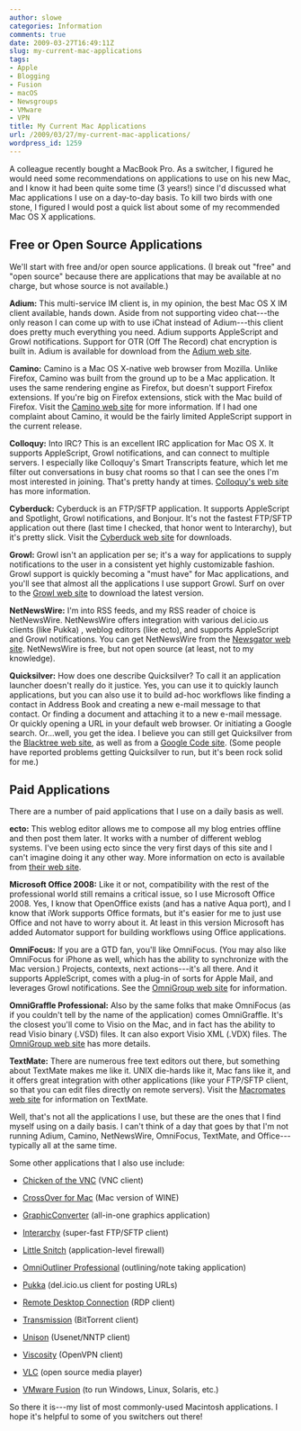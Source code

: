 ```yaml
---
author: slowe
categories: Information
comments: true
date: 2009-03-27T16:49:11Z
slug: my-current-mac-applications
tags:
- Apple
- Blogging
- Fusion
- macOS
- Newsgroups
- VMware
- VPN
title: My Current Mac Applications
url: /2009/03/27/my-current-mac-applications/
wordpress_id: 1259
---
```


A colleague recently bought a MacBook Pro. As a switcher, I figured he would need some recommendations on applications to use on his new Mac, and I know it had been quite some time (3 years!) since I'd discussed what Mac applications I use on a day-to-day basis. To kill two birds with one stone, I figured I would post a quick list about some of my recommended Mac OS X applications.

## Free or Open Source Applications

We'll start with free and/or open source applications. (I break out "free" and "open source" because there are applications that may be available at no charge, but whose source is not available.)

**Adium:** This multi-service IM client is, in my opinion, the best Mac OS X IM client available, hands down. Aside from not supporting video chat---the only reason I can come up with to use iChat instead of Adium---this client does pretty much everything you need. Adium supports AppleScript and Growl notifications. Support for OTR (Off The Record) chat encryption is built in. Adium is available for download from the [Adium web site](http://www.adiumx.com).

**Camino:** Camino is a Mac OS X-native web browser from Mozilla. Unlike Firefox, Camino was built from the ground up to be a Mac application. It uses the same rendering engine as Firefox, but doesn't support Firefox extensions. If you're big on Firefox extensions, stick with the Mac build of Firefox. Visit the [Camino web site](http://www.caminobrowser.org/) for more information. If I had one complaint about Camino, it would be the fairly limited AppleScript support in the current release.

**Colloquy:** Into IRC? This is an excellent IRC application for Mac OS X. It supports AppleScript, Growl notifications, and can connect to multiple servers. I especially like Colloquy's Smart Transcripts feature, which let me filter out conversations in busy chat rooms so that I can see the ones I'm most interested in joining. That's pretty handy at times. [Colloquy's web site](http://colloquy.info/) has more information.

**Cyberduck:** Cyberduck is an FTP/SFTP application. It supports AppleScript and Spotlight, Growl notifications, and Bonjour. It's not the fastest FTP/SFTP application out there (last time I checked, that honor went to Interarchy), but it's pretty slick. Visit the [Cyberduck web site](http://cyberduck.ch/) for downloads.

**Growl:** Growl isn't an application per se; it's a way for applications to supply notifications to the user in a consistent yet highly customizable fashion. Growl support is quickly becoming a "must have" for Mac applications, and you'll see that almost all the applications I use support Growl. Surf on over to the [Growl web site](http://growl.info/) to download the latest version.

**NetNewsWire:** I'm into RSS feeds, and my RSS reader of choice is NetNewsWire. NetNewsWire offers integration with various del.icio.us clients (like Pukka) , weblog editors (like ecto), and supports AppleScript and Growl notifications. You can get NetNewsWire from the [Newsgator web site](http://www.newsgator.com/individuals/netnewswire/default.aspx). NetNewsWire is free, but not open source (at least, not to my knowledge).

**Quicksilver:** How does one describe Quicksilver? To call it an application launcher doesn't really do it justice. Yes, you can use it to quickly launch applications, but you can also use it to build ad-hoc workflows like finding a contact in Address Book and creating a new e-mail message to that contact. Or finding a document and attaching it to a new e-mail message. Or quickly opening a URL in your default web browser. Or initiating a Google search. Or...well, you get the idea. I believe you can still get Quicksilver from the [Blacktree web site](http://blacktree.com/), as well as from a [Google Code site](http://code.google.com/p/blacktree-alchemy/). (Some people have reported problems getting Quicksilver to run, but it's been rock solid for me.)

## Paid Applications

There are a number of paid applications that I use on a daily basis as well.

**ecto:** This weblog editor allows me to compose all my blog entries offline and then post them later. It works with a number of different weblog systems. I've been using ecto since the very first days of this site and I can't imagine doing it any other way. More information on ecto is available from [their web site](http://illuminex.com/ecto/).

**Microsoft Office 2008:** Like it or not, compatibility with the rest of the professional world still remains a critical issue, so I use Microsoft Office 2008. Yes, I know that OpenOffice exists (and has a native Aqua port), and I know that iWork supports Office formats, but it's easier for me to just use Office and not have to worry about it. At least in this version Microsoft has added Automator support for building workflows using Office applications.

**OmniFocus:** If you are a GTD fan, you'll like OmniFocus. (You may also like OmniFocus for iPhone as well, which has the ability to synchronize with the Mac version.) Projects, contexts, next actions---it's all there. And it supports AppleScript, comes with a plug-in of sorts for Apple Mail, and leverages Growl notifications. See the [OmniGroup web site](http://www.omnigroup.com/applications/omnifocus/) for information.

**OmniGraffle Professional:** Also by the same folks that make OmniFocus (as if you couldn't tell by the name of the application) comes OmniGraffle. It's the closest you'll come to Visio on the Mac, and in fact has the ability to read Visio binary (.VSD) files. It can also export Visio XML (.VDX) files. The [OmniGroup web site](http://www.omnigroup.com/applications/omnigraffle/) has more details.

**TextMate:** There are numerous free text editors out there, but something about TextMate makes me like it. UNIX die-hards like it, Mac fans like it, and it offers great integration with other applications (like your FTP/SFTP client, so that you can edit files directly on remote servers). Visit the [Macromates web site](http://macromates.com/) for information on TextMate.

Well, that's not all the applications I use, but these are the ones that I find myself using on a daily basis. I can't think of a day that goes by that I'm not running Adium, Camino, NetNewsWire, OmniFocus, TextMate, and Office---typically all at the same time.

Some other applications that I also use include:

* [Chicken of the VNC](http://sourceforge.net/projects/cotvnc/) (VNC client)

* [CrossOver for Mac](http://www.codeweavers.com/products/cxmac/) (Mac version of WINE)

* [GraphicConverter](http://www.lemkesoft.com/) (all-in-one graphics application)

* [Interarchy](http://www.interarchy.com/) (super-fast FTP/SFTP client)

* [Little Snitch](http://www.obdev.at/products/littlesnitch/index.html) (application-level firewall)

* [OmniOutliner Professional](http://www.omnigroup.com/applications/omnioutliner/) (outlining/note taking application)

* [Pukka](http://codesorcery.net/pukka) (del.icio.us client for posting URLs)

* [Remote Desktop Connection](http://www.microsoft.com/mac/products/remote-desktop/default.mspx) (RDP client)

* [Transmission](http://www.transmissionbt.com/) (BitTorrent client)

* [Unison](http://www.panic.com/unison/) (Usenet/NNTP client)

* [Viscosity](http://www.viscosityvpn.com/) (OpenVPN client)

* [VLC](http://www.videolan.org/vlc/) (open source media player)

* [VMware Fusion](http://www.vmware.com/products/fusion/) (to run Windows, Linux, Solaris, etc.)

So there it is---my list of most commonly-used Macintosh applications. I hope it's helpful to some of you switchers out there!
